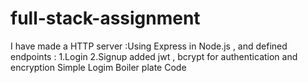 # full-stack-assignment

I have made a HTTP server :Using Express in Node.js  , and defined endpoints :
1.Login
2.Signup 
added jwt , bcrypt for authentication and encryption 
Simple Logim Boiler plate Code
